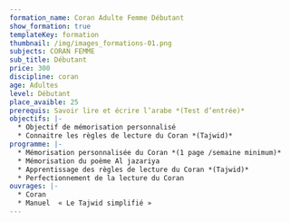 ```yaml
---
formation_name: Coran Adulte Femme Débutant
show_formation: true
templateKey: formation
thumbnail: /img/images_formations-01.png
subjects: CORAN FEMME
sub_title: Débutant
price: 300
discipline: coran
age: Adultes
level: Débutant
place_avaible: 25
prerequis: Savoir lire et écrire l’arabe *(Test d’entrée)*
objectifs: |-
  * Objectif de mémorisation personnalisé
  * Connaitre les règles de lecture du Coran *(Tajwid)*
programme: |-
  * Mémorisation personnalisée du Coran *(1 page /semaine minimum)*
  * Mémorisation du poème Al jazariya
  * Apprentissage des règles de lecture du Coran *(Tajwid)*
  * Perfectionnement de la lecture du Coran
ouvrages: |-
  * Coran
  * Manuel  « Le Tajwid simplifié »
---
```

